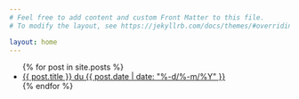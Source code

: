```yaml
---
# Feel free to add content and custom Front Matter to this file.
# To modify the layout, see https://jekyllrb.com/docs/themes/#overriding-theme-defaults

layout: home
---
```


<ul class="list-posts">
  {% for post in site.posts %}
    <li>
      <a href="{{ post.url }}">{{ post.title }} du {{ post.date | date: "%-d/%-m/%Y" }}</a>
    </li>
  {% endfor %}
</ul>


